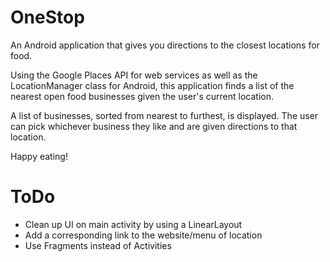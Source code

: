# OneStop
An Android application that gives you directions to the closest locations for food.

Using the Google Places API for web services as well as the LocationManager class for Android, this application finds a list of the nearest open food businesses given the user's current location. 

A list of businesses, sorted from nearest to furthest, is displayed. The user can pick whichever business they like and are given directions to that location.

Happy eating! 

# ToDo 
* Clean up UI on main activity by using a LinearLayout
* Add a corresponding link to the website/menu of location 
* Use Fragments instead of Activities
